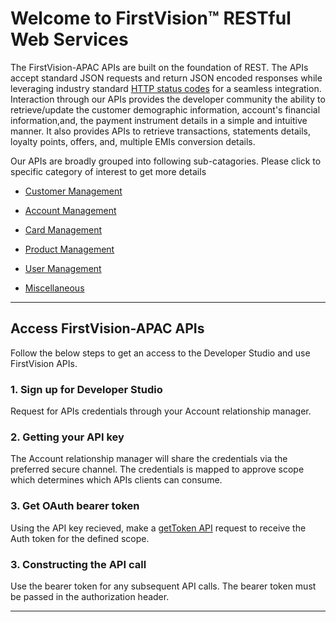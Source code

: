 # Welcome to FirstVision™ RESTful Web Services

The FirstVision-APAC APIs are built on the foundation of REST. The APIs accept standard JSON requests and return JSON encoded responses while leveraging industry standard [HTTP status codes](https://en.wikipedia.org/wiki/List_of_HTTP_status_codes) for a seamless integration. Interaction through our APIs provides the developer community the ability to retrieve/update the customer demographic information, account's financial information,and, the payment instrument details in a simple and intuitive manner. It also provides APIs to retrieve transactions, statements details, loyalty points, offers, and, multiple EMIs conversion details.

Our APIs are broadly grouped into following sub-catagories.  Please click to specific category of interest to get more details

- [Customer Management](./?path=/docs/Customer-Management.md)

- [Account Management](./?path=/docs/Account-Management.md)

- [Card Management](./?path=/docs/Card-Management.md)

- [Product Management](./?path=/docs/Product-Management.md)

- [User Management](./?path=/docs/User-Management.md)

- [Miscellaneous](./?path=/docs/Miscellaneous.md)

---

## Access FirstVision-APAC APIs

Follow the below steps to get an access to the Developer Studio and use FirstVision APIs.

### 1. Sign up for  Developer Studio

Request for APIs credentials through your Account relationship manager.

### 2. Getting your API key

The Account relationship manager will share the credentials via the preferred secure channel.  The credentials is mapped to approve scope which determines which APIs clients can consume.

### 3. Get OAuth bearer token

Using the API key recieved, make a [getToken API](./?path=/docs/APIs/Security/get-access-token.md) request to receive the Auth token for the defined scope.

### 3. Constructing the API call

Use the bearer token for any subsequent API calls.  The bearer token must be passed in the authorization header.

---
